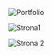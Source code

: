 
![Portfolio](https://github.com/mamarek123/SportTrackReactFrontEnd/assets/122742634/aded5181-1ac8-4c50-8b9b-3e0840449d45)

![Strona1](https://github.com/mamarek123/SportTrackReactFrontEnd/assets/122742634/4535d739-b6ab-4ff5-b7b3-b33bac335be1)

![Strona 2](https://github.com/mamarek123/SportTrackReactFrontEnd/assets/122742634/375ea684-08eb-47d9-9c42-7aaace2b0a6e)
